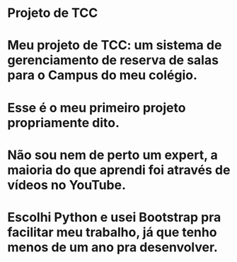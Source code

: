 # Projeto de TCC

# Meu projeto de TCC: um sistema de gerenciamento de reserva de salas para o Campus do meu colégio.
# Esse é o meu primeiro projeto propriamente dito.
# Não sou nem de perto um expert, a maioria do que aprendi foi através de vídeos no YouTube.
# Escolhi Python e usei Bootstrap pra facilitar meu trabalho, já que tenho menos de um ano pra desenvolver.
